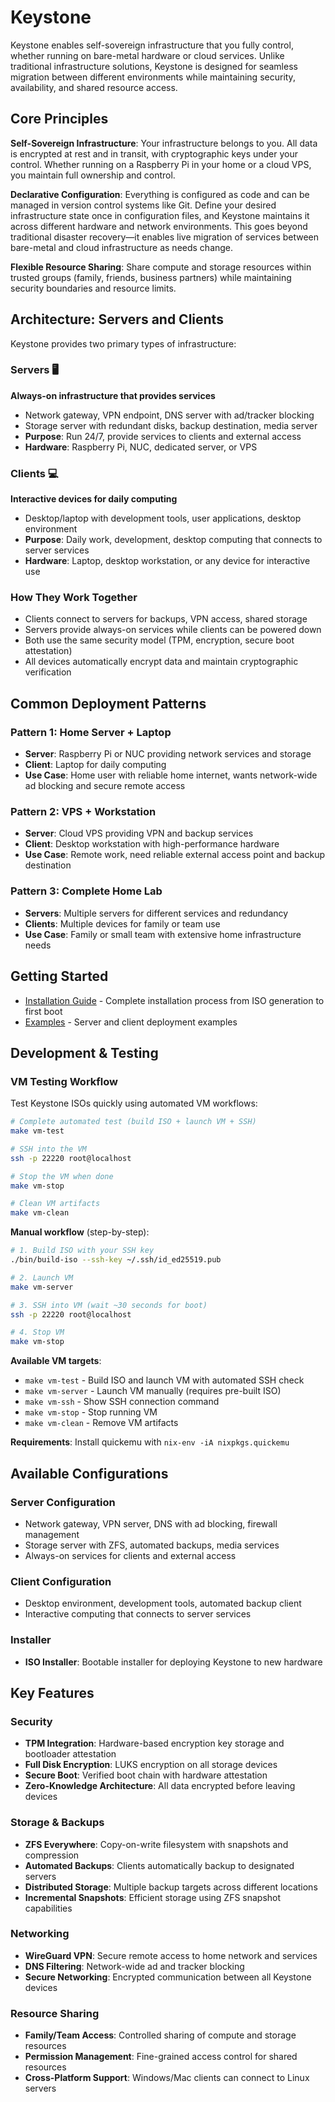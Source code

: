 # Keystone

Keystone enables self-sovereign infrastructure that you fully control, whether running on bare-metal hardware or cloud services. Unlike traditional infrastructure solutions, Keystone is designed for seamless migration between different environments while maintaining security, availability, and shared resource access.

## Core Principles

**Self-Sovereign Infrastructure**: Your infrastructure belongs to you. All data is encrypted at rest and in transit, with cryptographic keys under your control. Whether running on a Raspberry Pi in your home or a cloud VPS, you maintain full ownership and control.

**Declarative Configuration**: Everything is configured as code and can be managed in version control systems like Git. Define your desired infrastructure state once in configuration files, and Keystone maintains it across different hardware and network environments. This goes beyond traditional disaster recovery—it enables live migration of services between bare-metal and cloud infrastructure as needs change.

**Flexible Resource Sharing**: Share compute and storage resources within trusted groups (family, friends, business partners) while maintaining security boundaries and resource limits.

## Architecture: Servers and Clients

Keystone provides two primary types of infrastructure:

### Servers 🖥️
**Always-on infrastructure that provides services**
- Network gateway, VPN endpoint, DNS server with ad/tracker blocking
- Storage server with redundant disks, backup destination, media server
- **Purpose**: Run 24/7, provide services to clients and external access
- **Hardware**: Raspberry Pi, NUC, dedicated server, or VPS

### Clients 💻
**Interactive devices for daily computing**
- Desktop/laptop with development tools, user applications, desktop environment
- **Purpose**: Daily work, development, desktop computing that connects to server services
- **Hardware**: Laptop, desktop workstation, or any device for interactive use

### How They Work Together
- Clients connect to servers for backups, VPN access, shared storage
- Servers provide always-on services while clients can be powered down
- Both use the same security model (TPM, encryption, secure boot attestation)
- All devices automatically encrypt data and maintain cryptographic verification

## Common Deployment Patterns

### Pattern 1: Home Server + Laptop
- **Server**: Raspberry Pi or NUC providing network services and storage
- **Client**: Laptop for daily computing
- **Use Case**: Home user with reliable home internet, wants network-wide ad blocking and secure remote access

### Pattern 2: VPS + Workstation  
- **Server**: Cloud VPS providing VPN and backup services
- **Client**: Desktop workstation with high-performance hardware
- **Use Case**: Remote work, need reliable external access point and backup destination

### Pattern 3: Complete Home Lab
- **Servers**: Multiple servers for different services and redundancy
- **Clients**: Multiple devices for family or team use
- **Use Case**: Family or small team with extensive home infrastructure needs

## Getting Started

- [Installation Guide](docs/installation.md) - Complete installation process from ISO generation to first boot
- [Examples](docs/examples.md) - Server and client deployment examples

## Development & Testing

### VM Testing Workflow

Test Keystone ISOs quickly using automated VM workflows:

```bash
# Complete automated test (build ISO + launch VM + SSH)
make vm-test

# SSH into the VM
ssh -p 22220 root@localhost

# Stop the VM when done
make vm-stop

# Clean VM artifacts
make vm-clean
```

**Manual workflow** (step-by-step):
```bash
# 1. Build ISO with your SSH key
./bin/build-iso --ssh-key ~/.ssh/id_ed25519.pub

# 2. Launch VM
make vm-server

# 3. SSH into VM (wait ~30 seconds for boot)
ssh -p 22220 root@localhost

# 4. Stop VM
make vm-stop
```

**Available VM targets**:
- `make vm-test` - Build ISO and launch VM with automated SSH check
- `make vm-server` - Launch VM manually (requires pre-built ISO)
- `make vm-ssh` - Show SSH connection command
- `make vm-stop` - Stop running VM
- `make vm-clean` - Remove VM artifacts

**Requirements**: Install quickemu with `nix-env -iA nixpkgs.quickemu`

## Available Configurations

### Server Configuration
- Network gateway, VPN server, DNS with ad blocking, firewall management
- Storage server with ZFS, automated backups, media services
- Always-on services for clients and external access

### Client Configuration  
- Desktop environment, development tools, automated backup client
- Interactive computing that connects to server services

### Installer
- **ISO Installer**: Bootable installer for deploying Keystone to new hardware

## Key Features

### Security
- **TPM Integration**: Hardware-based encryption key storage and bootloader attestation
- **Full Disk Encryption**: LUKS encryption on all storage devices
- **Secure Boot**: Verified boot chain with hardware attestation
- **Zero-Knowledge Architecture**: All data encrypted before leaving devices

### Storage & Backups
- **ZFS Everywhere**: Copy-on-write filesystem with snapshots and compression
- **Automated Backups**: Clients automatically backup to designated servers
- **Distributed Storage**: Multiple backup targets across different locations
- **Incremental Snapshots**: Efficient storage using ZFS snapshot capabilities

### Networking
- **WireGuard VPN**: Secure remote access to home network and services
- **DNS Filtering**: Network-wide ad and tracker blocking
- **Secure Networking**: Encrypted communication between all Keystone devices

### Resource Sharing
- **Family/Team Access**: Controlled sharing of compute and storage resources
- **Permission Management**: Fine-grained access control for shared resources
- **Cross-Platform Support**: Windows/Mac clients can connect to Linux servers
